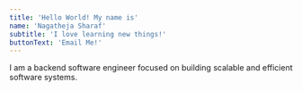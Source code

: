 ```yaml
---
title: 'Hello World! My name is'
name: 'Nagatheja Sharaf'
subtitle: 'I love learning new things!'
buttonText: 'Email Me!'
---
```


I am a backend software engineer focused on building scalable and efficient software systems.
